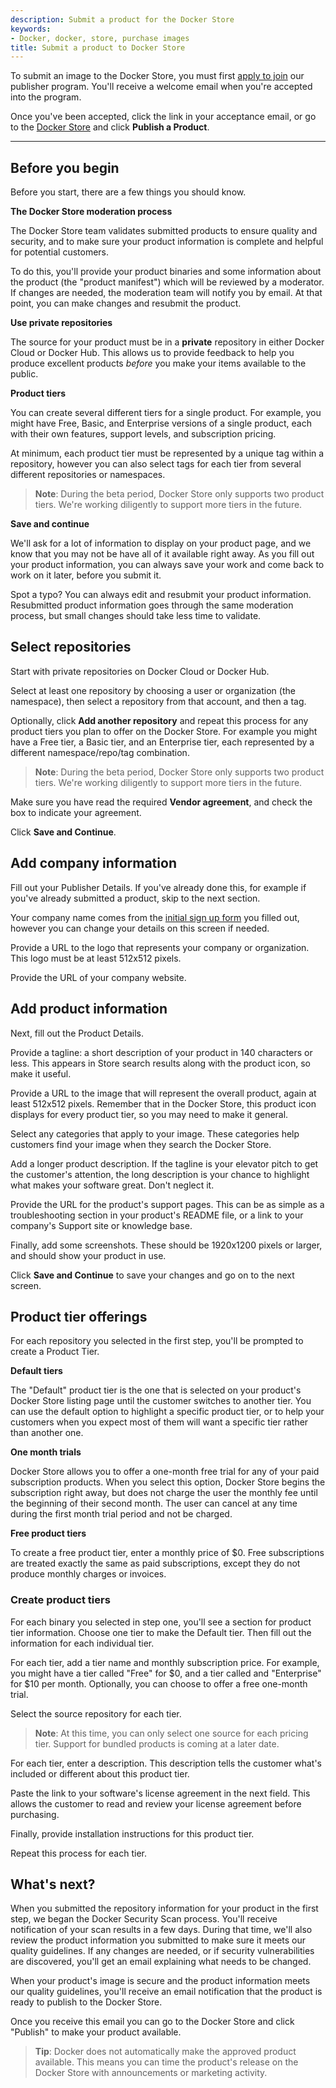 ```yaml
---
description: Submit a product for the Docker Store
keywords:
- Docker, docker, store, purchase images
title: Submit a product to Docker Store
---
```


To submit an image to the Docker Store, you must first [apply to
join](https://store.docker.com/publisher/signup) our publisher program. You'll
receive a welcome email when you're accepted into the program.

Once you've been accepted, click the link in your acceptance email, or go to the
[Docker Store](https://store.docker.com) and click **Publish a Product**.

-----------------

## Before you begin

Before you start, there are a few things you should know.

**The Docker Store moderation process**

The Docker Store team validates submitted products to ensure quality and
security, and to make sure your product information is complete and helpful for
potential customers.

To do this, you'll provide your product binaries and some information about the
product (the "product manifest") which will be reviewed by a moderator. If
changes are needed, the moderation team will notify you by email. At that point,
you can make changes and resubmit the product.

**Use private repositories**

The source for your product must be in a **private** repository in either Docker
Cloud or Docker Hub. This allows us to provide feedback to help you produce
excellent products _before_ you make your items available to the public.

**Product tiers**

You can create several different tiers for a single product. For example, you
might have Free, Basic, and Enterprise versions of a single product, each with
their own features, support levels, and subscription pricing.

At minimum, each product tier must be represented by a unique tag within a
repository, however you can also select tags for each tier from several
different repositories or namespaces.

> **Note**: During the beta period, Docker Store only supports two product tiers. We're working diligently to support more tiers in the future.

**Save and continue**

We'll ask for a lot of information to display on your product page, and we know
that you may not be have all of it available right away. As you fill out your
product information, you can always save your work and come back to work on it
later, before you submit it.

Spot a typo? You can always edit and resubmit your product information.
Resubmitted product information goes through the same moderation process, but
small changes should take less time to validate.

## Select repositories

Start with private repositories on Docker Cloud or Docker Hub.

Select at least one repository by choosing a user or organization (the
namespace), then select a repository from that account, and then a tag.

Optionally, click **Add another repository** and repeat this process for any
product tiers you plan to offer on the Docker Store. For example you might have
a Free tier, a Basic tier, and an Enterprise tier, each represented by a
different namespace/repo/tag combination.

> **Note**: During the beta period, Docker Store only supports two product tiers. We're working diligently to support more tiers in the future.

Make sure you have read the required **Vendor agreement**, and check the box to
indicate your agreement.

Click **Save and Continue**.

## Add company information

Fill out your Publisher Details. If you've already done this, for example if
you've already submitted a product, skip to the next section.

Your company name comes from the [initial sign up
form](https://store.docker.com/publisher/signup) you filled out, however you can
change your details on this screen if needed.

Provide a URL to the logo that represents your company or organization. This
logo must be at least 512x512 pixels.

Provide the URL of your company website.

## Add product information

Next, fill out the Product Details.

Provide a tagline: a short description of your product in 140 characters or
less. This appears in Store search results along with the product icon, so make
it useful.

Provide a URL to the image that will represent the overall product, again at
least 512x512 pixels. Remember that in the Docker Store, this product icon
displays for every product tier, so you may need to make it general.

Select any categories that apply to your image. These categories help customers
find your image when they search the Docker Store.

Add a longer product description. If the tagline is your elevator pitch to get
the customer's attention, the long description is your chance to highlight what
makes your software great. Don't neglect it.

Provide the URL for the product's support pages. This can be as simple as a
troubleshooting section in your product's README file, or a link to your
company's Support site or knowledge base.

Finally, add some screenshots. These should be 1920x1200 pixels or larger, and
should show your product in use.

Click **Save and Continue** to save your changes and go on to the next screen.

## Product tier offerings

For each repository you selected in the first step, you'll be prompted to create
a Product Tier.

**Default tiers**

The "Default" product tier is the one that is selected on your product's Docker
Store listing page until the customer switches to another tier. You can use the
default option to highlight a specific product tier, or to help your customers
when you expect most of them will want a specific tier rather than another one.

**One month trials**

Docker Store allows you to offer a one-month free trial for any of your paid
subscription products. When you select this option, Docker Store begins the
subscription right away, but does not charge the user the monthly fee until the
beginning of their second month. The user can cancel at any time during the
first month trial period and not be charged.

**Free product tiers**

To create a free product tier, enter a monthly price of $0. Free subscriptions
are treated exactly the same as paid subscriptions, except they do not produce
monthly charges or invoices.

### Create product tiers

For each binary you selected in step one, you'll see a section for product tier
information. Choose one tier to make the Default tier. Then fill out the
information for each individual tier.

For each tier, add a tier name and monthly subscription price. For example, you
might have a tier called "Free" for $0, and a tier called and "Enterprise" for
$10 per month. Optionally, you can choose to offer a free one-month trial.

Select the source repository for each tier.

> **Note**: At this time, you can only select one source for each pricing tier. Support for bundled products is coming at a later date.

For each tier, enter a description. This description tells the customer what's
included or different about this product tier.

Paste the link to your software's license agreement in the next field. This
allows the customer to read and review your license agreement before purchasing.

Finally, provide installation instructions for this product tier.

Repeat this process for each tier.

## What's next?

When you submitted the repository information for your product in the first
step, we began the Docker Security Scan process. You'll receive notification of
your scan results in a few days. During that time, we'll also review the product
information you submitted to make sure it meets our quality guidelines. If any
changes are needed, or if security vulnerabilities are discovered, you'll get an
email explaining what needs to be changed.

When your product's image is secure and the product information meets our
quality guidelines, you'll receive an email notification that the product is
ready to publish to the Docker Store.

Once you receive this email you can go to the Docker Store and click "Publish"
to make your product available.

> **Tip**: Docker does not automatically make the approved product available. This means you can time the product's release on the Docker Store with announcements or marketing activity.
